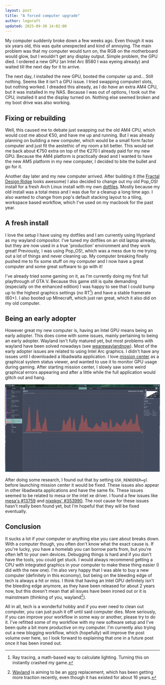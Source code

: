 ```yaml
---
layout: post
title: "A forced computer upgrade"
author: legoraft
updated: 2025-09-30 14:02:00
---
```


My computer suddenly broke down a few weeks ago. Even though it was six years old, this was quite unexpected and kind of annoying. The main problem was that my computer would turn on, the RGB on the motherboard would glow, but I wouldn't get any display output. Simple problem, the GPU died. I ordered a new GPU (an Intel Arc B580 I was eyeing already) and waited till the next day for it to arrive.

The next day, I installed the new GPU, booted the computer up and... Still nothing. Seems like it isn't a GPU issue. I tried swapping computerI slots, but nothing worked. I dreaded this already, as I do _have_ an extra AM4 CPU, but it was installed in my NAS. Because I was out of options, I took out the CPU, installed it and the display turned on. Nothing else seemed broken and my boot drive was also working.

## Fixing or rebuilding

Well, this caused me to debate just swapping out the old AM4 CPU, which would cost me about €50, and have me up and running. But I was already planning on building a new computer, which would be a small form factor computer and just fit the aestethic of my room a bit better. This would set me back about €750 extra on top of the €270 I already paid for my new GPU. Because the AM4 platform is practically dead and I wanted to have the new AM5 platform in my new computer, I decided to bite the bullet and go for it.

Another day later and my new computer arrived. After building it (the [Fractal Design Ridge](https://www.fractal-design.com/products/cases/ridge/) looks awesome) I also decided to change out my old Pop_OS! install for a fresh Arch Linux install with my own [dotfiles](https://github.com/legoraft/dots). Mostly because my old install was a total mess and I was due for a cleanup a long time ago. I also wanted to change from pop's default stacking layout to a tiling, workspace based workflow, which I've used on my macbook for the past year.

## A fresh install

I love the setup I have using my dotfiles and I am currently using Hyprland as my wayland compositor. I've tuned my dotfiles on an old laptop already, but they are now used in a true 'production' environment and they work great! Previously, I was using Pop_OS!, which was a mess due to me trying out a lot of things and never cleaning up. My computer breaking finally pushed me to fix some stuff on my computer and I now have a great computer and some great software to go with it!

I've already tried some gaming on it, as I'm currently doing my first full playthrough of GTA V. Because this game still is quite demanding (especially on the enhanced edition) I was happy to see that I could bump up to the highest graphics settings (no RT[^1]) and have a stable framerate (60+). I also booted up Minecraft, which just ran great, which it also did on my old computer.

## Being an early adopter

However great my new computer is, having an Intel GPU means being an early adopter. This does come with some issues, mainly pertaining to being an early adopter. Wayland isn't fully matured yet, but most problems with wayland have been solved nowadays (see [wearewaylandnow](https://wearewaylandnow.com)). Most of the early adopter issues are related to using Intel Arc graphics. I didn't have any issues until I downloaded a libadwaita application. I love [mission center](https://missioncenter.io/) as a graphical system status viewer, and wanted to use it to monitor GPU usage during gaming. After starting mission center, I slowly saw some weird graphical errors appearing and after a little while the full application would glitch out and hang.

![Image of graphical artifacts in mission center](../assets/images/hypnos-v2/mission-center-artifacts.png)

After doing some research, I found out that by setting `GSK_RENDERER=gl` before launching mission center it would be fixed. These issues also appear in other libadwaita applications and have the same fix. These issues seemed to be related to mesa or the intel xe driver. I found a few issues like [mesa's #13759](https://gitlab.freedesktop.org/mesa/mesa/-/issues/13759) and [nixpkgs' #353990](https://github.com/NixOS/nixpkgs/issues/353990). The root cause for these issues hasn't really been found yet, but I'm hopeful that they will be fixed eventually.

## Conclusion

It sucks a lot if your computer or anything else you care about breaks down. With a computer though, you often don't know what the exact cause is. If you're lucky, you have a homelab you can borrow parts from, but you're often left to your own devices. Debugging things is hard and if you don't have the tools, you could get stuck. I would always recommend getting a CPU with integrated graphics in your computer to make these thing easier (I did with the new one). I'm also very happy that I was able to buy a new computer (definitely in this economy), but being on the bleeding edge of tech is always a hit or miss. I think that having an Intel GPU definitely isn't the bleeding edge anymore, as they have been released for about 2 years now, but this doesn't mean that all issues have been ironed out or it is mainstream (thinking of you, wayland[^2]).

All in all, tech is a wonderful hobby and if you ever need to clean out computer, you can just push it off until said computer dies. More seriously, if you can improve your workflow in some way or another, please try to do it. I've refitted some of my workflow with my new software setup and I've been quite a bit more productive on my computer. I'm currently also trying out a new blogging workflow, which (hopefully) will improve the post volume over here, so I look forward to explaining that one in a future post once it has been ironed out.

[^1]: Ray tracing, a math-based way to calculate lighting. Turning this on instantly crashed my game.

[^2]: [Wayland](https://wayland.freedesktop.org/) is aiming to be an [xorg](https://www.x.org/wiki/) replacement, which has been getting more traction recently, even though it has existed for about 16 years.
